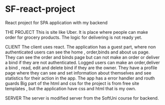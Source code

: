 # SF-react-project
React project for SPA application with my backend

THE PROJECT
   This is site like Uber. It is place where people can make order for grocery products. The logic for delivering is not ready yet. 

CLIENT
   The client uses react.
   The application has a guest part, where non authenticated users can see the home , order,binds and about us page. They can see the order and binds page but can not make an order or deliver a bind if they are not authenticated.
   Logged users can make an order,deliver a bind , read, edit and delete bind if they are the owner. They have a profile page where they can see and set information about themselves and see statistics for their action in the app.
   The app has a error handler and routh guards 
   Big part of the html and css for the project is from free site templates , but the application have css and html that is my own.


SERVER
   The server is modified server from the SoftUni course for backend. 

